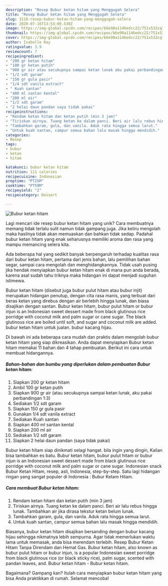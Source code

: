 ```yaml
---
description: "Resep Bubur ketan hitam yang Menggugah Selera"
title: "Resep Bubur ketan hitam yang Menggugah Selera"
slug: 3118-resep-bubur-ketan-hitam-yang-menggugah-selera
date: 2020-07-16T13:53:09.530Z
image: https://img-global.cpcdn.com/recipes/b6e90a1146edcc22/751x532cq70/bubur-ketan-hitam-foto-resep-utama.jpg
thumbnail: https://img-global.cpcdn.com/recipes/b6e90a1146edcc22/751x532cq70/bubur-ketan-hitam-foto-resep-utama.jpg
cover: https://img-global.cpcdn.com/recipes/b6e90a1146edcc22/751x532cq70/bubur-ketan-hitam-foto-resep-utama.jpg
author: Isabelle Ray
ratingvalue: 3.9
reviewcount: 7
recipeingredient:
- "200 gr ketan hitam"
- "100 gr ketan putih"
- "900 gr air atau secukupnya sampai ketan lunak aku pakai perbandingan 13"
- "1/2 sdt garam"
- "150 gr gula pasir"
- "1/4 sdt vanila extract"
- " Kuah santan"
- "400 ml santan kental"
- "200 ml air"
- "1/2 sdt garam"
- "2 helai daun pandan saya tidak pakai"
recipeinstructions:
- "Rendam ketan hitam dan ketan putih (min 3 jam)"
- "Tiriskan airnya. Tuang ketan ke dalam panci. Beri air lalu rebus hingga lunak. Tambahkan air jika dirasa tekstur ketan belum lunak."
- "Tambahkan garam, gula, dan vanila. Aduk rata hingga semua larut."
- "Untuk kuah santan, campur semua bahan lalu masak hingga mendidih."
categories:
- Resep
tags:
- bubur
- ketan
- hitam

katakunci: bubur ketan hitam 
nutrition: 111 calories
recipecuisine: Indonesian
preptime: "PT25M"
cooktime: "PT50M"
recipeyield: "2"
recipecategory: Dessert

---
```



![Bubur ketan hitam](https://img-global.cpcdn.com/recipes/b6e90a1146edcc22/751x532cq70/bubur-ketan-hitam-foto-resep-utama.jpg)

Lagi mencari ide resep bubur ketan hitam yang unik? Cara membuatnya memang tidak terlalu sulit namun tidak gampang juga. Jika keliru mengolah maka hasilnya tidak akan memuaskan dan bahkan tidak sedap. Padahal bubur ketan hitam yang enak seharusnya memiliki aroma dan rasa yang mampu memancing selera kita.

Ada beberapa hal yang sedikit banyak berpengaruh terhadap kualitas rasa dari bubur ketan hitam, pertama dari jenis bahan, lalu pemilihan bahan segar, sampai cara mengolah dan menghidangkannya. Tidak usah pusing jika hendak menyiapkan bubur ketan hitam enak di mana pun anda berada, karena asal sudah tahu triknya maka hidangan ini dapat menjadi suguhan istimewa.

Bubur ketan hitam (disebut juga bubur pulut hitam atau bubur injit) merupakan hidangan penutup, dengan cita rasa manis, yang terbuat dari beras ketan yang direbus dengan air berlebih hingga lunak, dan biasa disajikan dengan santan. Bubur ketan hitam, bubur pulut hitam or bubur injun is an Indonesian sweet dessert made from black glutinous rice porridge with coconut milk and palm sugar or cane sugar. The black glutinous rice are boiled until soft, and sugar and coconut milk are added. bubur ketan hitam untuk jualan. bubur kacang hijau.


Di bawah ini ada beberapa cara mudah dan praktis dalam mengolah bubur ketan hitam yang siap dikreasikan. Anda dapat menyiapkan Bubur ketan hitam memakai 11 bahan dan 4 tahap pembuatan. Berikut ini cara untuk membuat hidangannya.

<!--inarticleads1-->

##### Bahan-bahan dan bumbu yang diperlukan dalam pembuatan Bubur ketan hitam:

1. Siapkan 200 gr ketan hitam
1. Ambil 100 gr ketan putih
1. Siapkan 900 gr air (atau secukupnya sampai ketan lunak, aku pakai perbandingan 1:3)
1. Sediakan 1/2 sdt garam
1. Siapkan 150 gr gula pasir
1. Gunakan 1/4 sdt vanila extract
1. Sediakan  Kuah santan
1. Siapkan 400 ml santan kental
1. Siapkan 200 ml air
1. Sediakan 1/2 sdt garam
1. Siapkan 2 helai daun pandan (saya tidak pakai)


Bubur ketan hitam siap dinikmati selagi hangat. bila ingin yang dingin, Kalian bisa tambahkan es batu. Bubur ketan hitam, bubur pulut hitam or bubur injun is an Indonesian sweet dessert made from black glutinous rice porridge with coconut milk and palm sugar or cane sugar. Indonesian snack Bubur Ketan Hitam, resep, asli, Indonesia, step-by-step. Satu lagi hidangan ringan yang sangat populer di Indonesia : Bubur Ketam Hitam. 

<!--inarticleads2-->

##### Cara membuat Bubur ketan hitam:

1. Rendam ketan hitam dan ketan putih (min 3 jam)
1. Tiriskan airnya. Tuang ketan ke dalam panci. Beri air lalu rebus hingga lunak. Tambahkan air jika dirasa tekstur ketan belum lunak.
1. Tambahkan garam, gula, dan vanila. Aduk rata hingga semua larut.
1. Untuk kuah santan, campur semua bahan lalu masak hingga mendidih.


Biasanya, bubur ketan hitam disajikan bersanding dengan bubur kacang hijau sehingga nikmatnya lebih sempurna. Agar tidak memerlukan waktu lama untuk memasak, anda bisa merendam terlebih. Resep Bubur Ketan Hitam Tanpa Direndam dan Hemat Gas. Bubur ketan hitam, also known as bubur pulut hitam or bubur injun, is a popular Indonesian sweet porridge from black glutinous rice (or black sticky rice), palm sugar, scented with pandan leaves, and. Bubur ketan hitam - Bubur ketan hitam. 

Bagaimana? Gampang kan? Itulah cara menyiapkan bubur ketan hitam yang bisa Anda praktikkan di rumah. Selamat mencoba!
